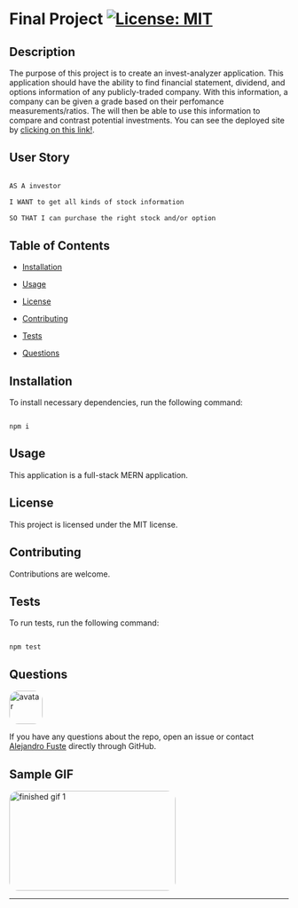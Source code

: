 # Final Project [![License: MIT](https://img.shields.io/badge/License-MIT-blue.svg)](https://opensource.org/licenses/MIT)


## Description 

The purpose of this project is to create an invest-analyzer application. This application should have the ability to find financial statement, dividend, and options information of any publicly-traded company. With this information, a company can be given a grade based on their perfomance measurements/ratios. The 
will then be able to use this information to compare and contrast potential investments. You can see the deployed site by [clicking on this link!](https://zep-final-project.herokuapp.com/dashboard).

## User Story

```md

AS A investor

I WANT to get all kinds of stock information 

SO THAT I can purchase the right stock and/or option

```

## Table of Contents

* [Installation](#installation)

* [Usage](#usage)

* [License](#license)

* [Contributing](#contributing)

* [Tests](#tests)

* [Questions](#questions)

## Installation

To install necessary dependencies, run the following command:

```

npm i

```

## Usage

This application is a full-stack MERN application. 

## License

This project is licensed under the MIT license.

## Contributing

Contributions are welcome.

## Tests 

To run tests, run the following command:

```

npm test

```

## Questions

<img src="https://avatars2.githubusercontent.com/u/48495840?v=4" alt="avatar" style="border-radius: 16px" width="60"/>

If you have any questions about the repo, open an issue or contact [Alejandro Fuste](https://github.com/ZepCap) directly through GitHub.

## Sample GIF

<img src="./client/src/assets/sample.gif" alt="finished gif 1" style="border-radius: 16px" width="300" height="180"/>

---
